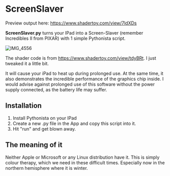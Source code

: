 # ScreenSlaver
Preview output here: https://www.shadertoy.com/view/7ldXDs

**ScreenSlaver.py** turns your IPad into a Screen-Slaver (remember Incredibles II from PIXAR) with 1 simple Pythonista script.

![IMG_4556](https://user-images.githubusercontent.com/96354848/146655069-efe9dcfe-7263-443a-b8c1-b6fb36357959.jpeg)

The shader code is from https://www.shadertoy.com/view/tdyBRt.
I just tweaked it a little bit.

It will cause your iPad to heat up during prolonged use.
At the same time, it also demonstrates the incredible performance of the graphics chip inside.
I would advise against prolonged use of this software without the power supply connected, as the battery life may suffer. 

Installation
------------

1. Install Pythonista on your IPad
2. Create a new .py file in the App and copy this script into it.
3. Hit "run" and get blown away.

The meaning of it
-----------------

Neither Apple or Microsoft or any Linux distribution have it.
This is simply colour therapy, which we need in these difficult times.
Especially now in the northern hemisphere where it is winter.
